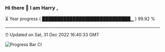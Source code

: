 ### Hi there 👋 I am Harry , 

⏳ Year progress { █████████████████████████████▁ } 99.92 %

---

⏰ Updated on Sat, 31 Dec 2022 16:40:33 GMT

![Progress Bar CI](https://github.com/duykhang68/duykhang68/workflows/Progress%20Bar%20CI/badge.svg)
